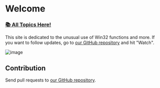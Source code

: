# Welcome
### [📚 **All Topics Here!**](https://Win32Tricks.github.io/menu)

This site is dedicated to the unusual use of Win32 functions and more. If you want to follow updates, go to [our GitHub repository](https://github.com/Win32Tricks/Win32Tricks.github.io) and hit "Watch".

![image](https://user-images.githubusercontent.com/25367511/82121368-1b2bd480-9795-11ea-935f-c72d10de4e67.png)

## Contribution

Send pull requests to [our GitHub repository](https://github.com/Win32Tricks/Win32Tricks.github.io).
